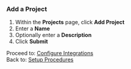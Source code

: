 ### Add a Project
1. Within the **Projects** page, click **Add Project**
1. Enter a **Name**
1. Optionally enter a **Description**
1. Click **Submit**

Proceed to: [Configure Integrations](Configure-Integrations.md)
<br>Back to: [Setup Procedures](README.md#setup-procedures)
